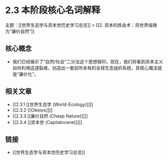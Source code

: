 # 2.3 本阶段核心名词解释

主题：[[世界生态学与资本世历史学习总览]] > [[2. 资本的炼金术：将世界熔铸为“廉价自然”]]

## 核心概念

- 我们已经揭示了“自然/社会”二分法这个思想钢印。现在，我们将看到资本主义如何利用这道裂痕，创造出一套前所未有的全球生态组织系统，其核心魔法就是“廉价化”。

## 相关文章

- [[2.3.1 [[世界生态学 (World-Ecology)]]]]
- [[2.3.2 [[Oikeios]]]]
- [[2.3.3 [[廉价自然 (Cheap Nature)]]]]
- [[2.3.4 [[资本世 (Capitalocene)]]]]

## 链接

- [[世界生态学与资本世历史学习总览]]
